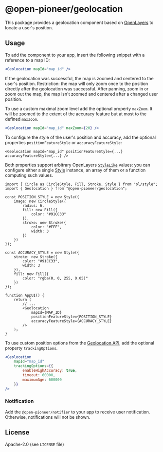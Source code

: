 # @open-pioneer/geolocation

This package provides a geolocation component based on [OpenLayers](https://openlayers.org/en/latest/apidoc/module-ol_Geolocation-Geolocation.html) to locate a user's position.

## Usage

To add the component to your app, insert the following snippet with a reference to a map ID:

```jsx
<Geolocation mapId="map_id" />
```

If the geolocation was successful, the map is zoomed and centered to the user's position. Restriction: the map will only zoom once to the position directly after the geolocation was successful. After panning, zoom in or zoom out the map, the map isn't zoomed and centered after a changed user position.

To use a custom maximal zoom level add the optional property `maxZoom`. It will be zoomed to the extent of the accuracy feature but at most to the defined `maxZoom`.

```jsx
<Geolocation mapId="map_id" maxZoom={20} />
```

To configure the style of the user's position and accuracy, add the optional properties `positionFeatureStyle` or `accuracyFeatureStyle`:

```tsx
<Geolocation mapId="map_id" positionFeatureStyle={...} accuracyFeatureStyle={...} />
```

Both properties support arbitrary OpenLayers [`StyleLike`](https://openlayers.org/en/latest/apidoc/module-ol_style_Style.html#~StyleLike) values: you can configure either a single [Style](https://openlayers.org/en/latest/apidoc/module-ol_style_Style.html) instance, an array of them or a function computing such values.

```tsx
import { Circle as CircleStyle, Fill, Stroke, Style } from "ol/style";
import { Geolocation } from "@open-pioneer/geolocation";

const POSITION_STYLE = new Style({
    image: new CircleStyle({
        radius: 6,
        fill: new Fill({
            color: "#91CC33"
        }),
        stroke: new Stroke({
            color: "#FFF",
            width: 3
        })
    })
});

const ACCURACY_STYLE = new Style({
    stroke: new Stroke({
        color: "#91CC33",
        width: 3
    }),
    fill: new Fill({
        color: "rgba(0, 0, 255, 0.05)"
    })
});

function AppUI() {
    return (
        // ...
        <Geolocation
            mapId={MAP_ID}
            positionFeatureStyle={POSITION_STYLE}
            accuracyFeatureStyle={ACCURACY_STYLE}
        />
    );
}
```

To use custom position options from the [Geolocation API](https://www.w3.org/TR/geolocation/#position_options_interface), add the optional property `trackingOptions`.

```jsx
<Geolocation
    mapId="map_id"
    trackingOptions={{
        enableHighAccuracy: true,
        timeout: 60000,
        maximumAge: 600000
    }}
/>
```

### Notification

Add the `@open-pioneer/notifier` to your app to receive user notification. Otherwise, notifications will not be shown.

## License

Apache-2.0 (see `LICENSE` file)

